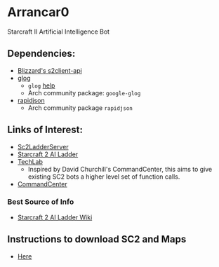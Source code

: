 # Arrancar0
Starcraft II Artificial Intelligence Bot

## Dependencies:
- [Blizzard's s2client-api](https://github.com/Blizzard/s2client-api)
- [glog](https://github.com/google/glog)
	- `glog` [help](http://rpg.ifi.uzh.ch/docs/glog.html)
	- Arch community package: `google-glog`
- [rapidjson]()
	- Arch community package `rapidjson`

## Links of Interest:
- [Sc2LadderServer](https://github.com/Cryptyc/Sc2LadderServer)
- [Starcraft 2 AI Ladder](http://sc2ai.net)
- [TechLab](https://github.com/IanGallacher/TechLab)
	- Inspired by David Churchill's CommandCenter, this aims to give existing SC2 bots a higher level set of function calls.
- [CommandCenter](https://github.com/davechurchill/commandcenter)

### Best Source of Info
- [Starcraft 2 AI Ladder Wiki](http://wiki.sc2ai.net/Main_Page)

## Instructions to download SC2 and Maps
- [Here](https://github.com/Blizzard/s2client-proto#linux-packages)
